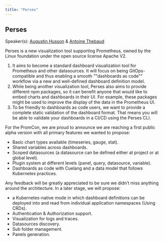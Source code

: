 ```yaml
---
title: "Perses"
---
```


## Perses

Speaker(s): [Augustin Husson](../../speakers/augustin-husson) & [Antoine Thebaud](../../speakers/antoine-thebaud)

Perses is a new visualization tool supporting Prometheus, owned by the Linux foundation under the open source license Apache V2.

1. It aims to become a standard dashboard visualization tool for Prometheus and other datasources. It will focus on being GitOps-compatible and thus enabling a smooth ""dashboards as code"" workflow via a new and well-defined dashboard definition model.
2. While being another visualization tool, Perses also aims to provide different npm packages, so it can benefit anyone that would like to embed charts and dashboards in their UI. For example, these packages might be used to improve the display of the data in the Prometheus UI.
3. To be friendly to dashboards as code users, we want to provide a complete static validation of the dashboard format. That means you will be able to validate your dashboards in a CI/CD using the Perses CLI.

For the PromCon, we are proud to announce we are reaching a first public alpha version with all primary features we wanted to propose:

- Basic chart types available (timeseries, gauge, stat).
- Shared variables across dashboards.
- Scoped datasources (a datasource can be defined either at project or at global level).
- Plugin system at different levels (panel, query, datasource, variable).
- Dashboards as code with Cuelang and a data model that follows Kubernetes practices.

Any feedback will be greatly appreciated to be sure we didn’t miss anything around the architecture.
In a later stage, we will propose:

- a Kubernetes-native mode in which dashboard definitions can be deployed into and read from individual application namespaces (Using CRDs).
- Authentication & Authorization support.
- Visualization for logs and traces.
- Datasources discovery.
- Sub folder management.
- Panels generation.
